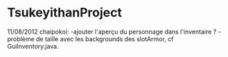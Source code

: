 TsukeyithanProject
==================

11/08/2012 chaipokoi:
	-ajouter l'aperçu du personnage dans l'inventaire ?
	-problème de taille avec les backgrounds des slotArmor, cf GuiInventory.java.


